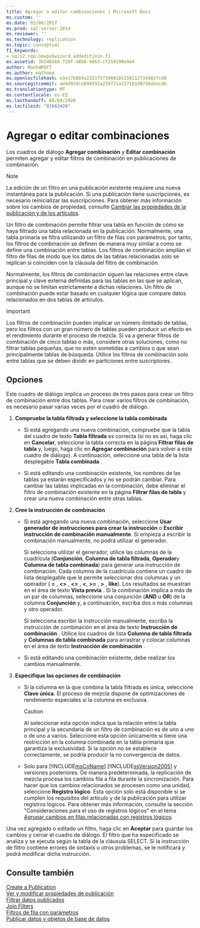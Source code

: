 ```yaml
---
title: Agregar o editar combinaciones | Microsoft Docs
ms.custom: ''
ms.date: 03/06/2017
ms.prod: sql-server-2014
ms.reviewer: ''
ms.technology: replication
ms.topic: conceptual
f1_keywords:
- sql12.rep.newpubwizard.addeditjoin.f1
ms.assetid: 3b546560-720f-48b8-9d63-cf159290e9d4
author: MashaMSFT
ms.author: mathoma
ms.openlocfilehash: e3e17b084a232375734601b515821273d482fcd8
ms.sourcegitcommit: ad4d92dce894592a259721a1571b1d8736abacdb
ms.translationtype: MT
ms.contentlocale: es-ES
ms.lasthandoff: 08/04/2020
ms.locfileid: "87663428"
---
```

# <a name="add-or-edit-join"></a>Agregar o editar combinaciones
  Los cuadros de diálogo **Agregar combinación** y **Editar combinación** permiten agregar y editar filtros de combinación en publicaciones de combinación.  
  
> [!NOTE]  
>  La edición de un filtro en una publicación existente requiere una nueva instantánea para la publicación. Si una publicación tiene suscripciones, es necesario reinicializar las suscripciones. Para obtener más información sobre los cambios de propiedad, consulte [Cambiar las propiedades de la publicación y de los artículos](publish/change-publication-and-article-properties.md).  
  
 Un filtro de combinación permite filtrar una tabla en función de cómo se haya filtrado una tabla relacionada en la publicación. Normalmente, una tabla primaria se filtra utilizando un filtro de filas con parámetros; por tanto, los filtros de combinación se definen de manera muy similar a como se define una combinación entre tablas. Los filtros de combinación amplían el filtro de filas de modo que los datos de las tablas relacionadas solo se replican si coinciden con la cláusula del filtro de combinación.  
  
 Normalmente, los filtros de combinación siguen las relaciones entre clave principal y clave externa definidas para las tablas en las que se aplican, aunque no se limitan estrictamente a dichas relaciones. Un filtro de combinación puede estar basado en cualquier lógica que compare datos relacionados en dos tablas de artículos.  
  
> [!IMPORTANT]  
>  Los filtros de combinación pueden implicar un número ilimitado de tablas, pero los filtros con un gran número de tablas pueden producir un efecto en el rendimiento durante el proceso de mezcla. Si va a generar filtros de combinación de cinco tablas o más, considere otras soluciones, como no filtrar tablas pequeñas, que no estén sometidas a cambios o que sean principalmente tablas de búsqueda. Utilice los filtros de combinación solo entre tablas que se deben dividir en particiones entre suscriptores.  
  
## <a name="options"></a>Opciones  
 Este cuadro de diálogo implica un proceso de tres pasos para crear un filtro de combinación entre dos tablas. Para crear varios filtros de combinación, es necesario pasar varias veces por el cuadro de diálogo.  
  
1.  **Compruebe la tabla filtrada y seleccione la tabla combinada**  
  
    -   Si está agregando una nueva combinación, compruebe que la tabla del cuadro de texto **Tabla filtrada** es correcta (si no es así, haga clic en **Cancelar**, seleccione la tabla correcta en la página **Filtrar filas de tabla** y, luego, haga clic en **Agregar combinación** para volver a este cuadro de diálogo). A continuación, seleccione una tabla de la lista desplegable **Tabla combinada** .  
  
    -   Si está editando una combinación existente, los nombres de las tablas ya estarán especificados y no se podrán cambiar. Para cambiar las tablas implicadas en la combinación, debe eliminar el filtro de combinación existente en la página **Filtrar filas de tabla** y crear una nueva combinación entre otras tablas.  
  
2.  **Cree la instrucción de combinación**  
  
    -   Si está agregando una nueva combinación, seleccione **Usar generador de instrucciones para crear la instrucción** o **Escribir instrucción de combinación manualmente**. Si empieza a escribir la combinación manualmente, no podrá utilizar el generador.  
  
         Si selecciona utilizar el generador, utilice las columnas de la cuadrícula (**Conjunción**, **Columna de tabla filtrada**, **Operador**y **Columna de tabla combinada**) para generar una instrucción de combinación. Cada columna de la cuadrícula contiene un cuadro de lista desplegable que le permite seleccionar dos columnas y un operador ( **=** , **<>** , **<=** , **\<**, **>=** , **>** , **like**). Los resultados se muestran en el área de texto **Vista previa** . Si la combinación implica a más de un par de columnas, seleccione una conjunción (**AND** u **OR**) de la columna **Conjunción** y, a continuación, escriba dos o más columnas y otro operador.  
  
         Si selecciona escribir la instrucción manualmente, escriba la instrucción de combinación en el área de texto **Instrucción de combinación** . Utilice los cuadros de lista **Columna de tabla filtrada** y **Columnas de tabla combinada** para arrastrar y colocar columnas en el área de texto **Instrucción de combinación** .  
  
    -   Si está editando una combinación existente, debe realizar los cambios manualmente.  
  
3.  **Especifique las opciones de combinación**  
  
    -   Si la columna en la que combina la tabla filtrada es única, seleccione **Clave única**. El proceso de mezcla dispone de optimizaciones de rendimiento especiales si la columna es exclusiva.  
  
        > [!CAUTION]  
        >  Al seleccionar esta opción indica que la relación entre la tabla principal y la secundaria de un filtro de combinación es de uno a uno o de uno a varios. Seleccione esta opción únicamente si tiene una restricción en la columna combinada en la tabla primaria que garantiza la exclusividad. Si la opción no se establece correctamente, se podría producir la no convergencia de datos.  
  
    -   Solo para [!INCLUDE[msCoName](../../includes/msconame-md.md)] [!INCLUDE[ssVersion2005](../../includes/ssversion2005-md.md)] y versiones posteriores. De manera predeterminada, la replicación de mezcla procesa los cambios fila a fila durante la sincronización. Para hacer que los cambios relacionados se procesen como una unidad, seleccione **Registro lógico**. Esta opción solo está disponible si se cumplen los requisitos del artículo y de la publicación para utilizar registros lógicos. Para obtener más información, consulte la sección "Consideraciones para el uso de registros lógicos" en el tema [Agrupar cambios en filas relacionadas con registros lógicos](merge/group-changes-to-related-rows-with-logical-records.md).  
  
 Una vez agregado o editado un filtro, haga clic en **Aceptar** para guardar los cambios y cerrar el cuadro de diálogo. El filtro que ha especificado se analiza y se ejecuta según la tabla de la cláusula SELECT. Si la instrucción de filtro contiene errores de sintaxis u otros problemas, se le notificará y podrá modificar dicha instrucción.  
  
## <a name="see-also"></a>Consulte también  
 [Create a Publication](publish/create-a-publication.md)   
 [Ver y modificar propiedades de publicación](publish/view-and-modify-publication-properties.md)   
 [Filtrar datos publicados](publish/filter-published-data.md)   
 [Join Filters](merge/join-filters.md)   
 [Filtros de fila con parámetros](merge/parameterized-filters-parameterized-row-filters.md)   
 [Publicar datos y objetos de base de datos](publish/publish-data-and-database-objects.md)  
  
  
